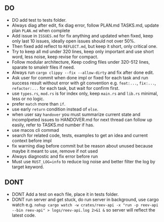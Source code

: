 ## DO
- DO add test to tests folder.
- Always diag after edit, fix diag error, follow PLAN.md TASKS.md, update plan `PLAN.md` when complete
- Add issue in `ISSUES.md` for fix anything and updated when fixed, keep only last 10 issues, ideally open issues should not over 50%.
- Then fixed add reflect to `REFLECT.md`, but keep it short, only critical one.
- Try to keep all md under 320 lines, keep only important and use short word, less noise, keep revise for compact.
- Follow modular architecture, Keep coding files under 320-512 lines, sparate to smalelr files if need.
- Always run `cargo clippy --fix --allow-dirty` and fix after done edit.
- Ask user for commit when done impl or fixed for each task and run success result without error with git convention e.g. `feat:...`, `fix:...`, `refactor:...` for each task, but wait for confirm first.
- use `types.rs`, `mod.rs` is for index only, keep `main.rs` and `lib.rs` minimal, less or no logic.
- prefer `match` more than `if`.
- use early `return` condition instead of `else`.
- when user say `handover` you must summarize current state and incomplpeted issues to HANDOVER.md for next thread can follow up easily, refer to TASKS.md number if has.
- use macos cli commad
- search for related code, tests, examples to get an idea and current context before impl
- fix warning diag before commit but be reason about unused because maybe it meant to use, remove if not used
- Always diagnostic and fix error before run
- Must use `RUST_LOG=info` to reduce log noise and better filter the log by target keyword.

## DONT
- DONT Add a test on each file, place it in tests folder.
- DONT run server and get stuck, do run server in background, use cargo watch e.g. `nohup cargo watch -w crates/reev-api -x "run -p reev-api --bin reev-api" > logs/reev-api.log 2>&1 &` so server will reflect the latest code.

